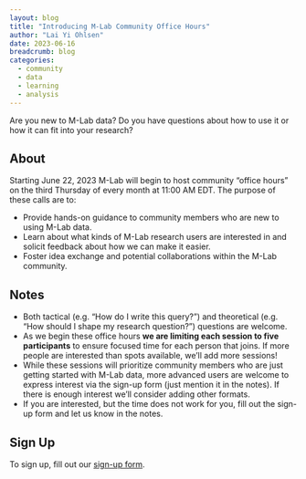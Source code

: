 ```yaml
---
layout: blog
title: "Introducing M-Lab Community Office Hours"
author: "Lai Yi Ohlsen"
date: 2023-06-16
breadcrumb: blog
categories:
  - community
  - data
  - learning
  - analysis
---
```


Are you new to M-Lab data? Do you have questions about how to use it or how it can fit into your research? <!--more-->

## About

Starting June 22, 2023 M-Lab will begin to host community “office hours” on the third Thursday of every month at 11:00 AM EDT. The purpose of these calls are to: 
* Provide hands-on guidance to community members who are new to using M-Lab data. 
* Learn about what kinds of M-Lab research users are interested in and solicit feedback about how we can make it easier.
* Foster idea exchange and potential collaborations within the M-Lab community.

## Notes 
* Both tactical (e.g. “How do I write this query?”) and theoretical  (e.g. “How should I shape my research question?”) questions are welcome.
* As we begin these office hours **we are limiting each session to five participants** to ensure focused time for each person that joins. If more people are interested than spots available, we’ll add more sessions!
* While these sessions will prioritize community members who are just getting started with M-Lab data, more advanced users are welcome to express interest via the sign-up form (just mention it in the notes). If there is enough interest we’ll consider adding other formats.
* If you are interested, but the time does not work for you, fill out the sign-up form and let us know in the notes. 

## Sign Up 
To sign up, fill out our [sign-up form](https://docs.google.com/forms/d/e/1FAIpQLSdIBk55Jmc0lT0v0X0o-qX4t0rUrK6DZFAb0lxUU51yWwx0MQ/viewform?usp=sf_link).



